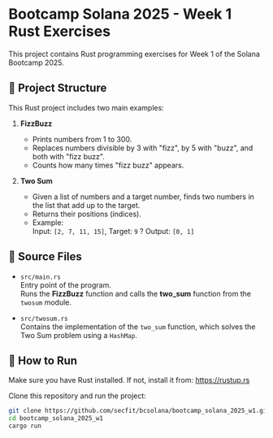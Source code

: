 # Bootcamp Solana 2025 - Week 1 Rust Exercises

This project contains Rust programming exercises for Week 1 of the Solana Bootcamp 2025.

## 📁 Project Structure

This Rust project includes two main examples:

1. **FizzBuzz**  
   - Prints numbers from 1 to 300.
   - Replaces numbers divisible by 3 with "fizz", by 5 with "buzz", and both with "fizz buzz".
   - Counts how many times "fizz buzz" appears.

2. **Two Sum**  
   - Given a list of numbers and a target number, finds two numbers in the list that add up to the target.
   - Returns their positions (indices).
   - Example:  
     Input: `[2, 7, 11, 15]`, Target: `9` ? Output: `[0, 1]`

## 📂 Source Files

- `src/main.rs`  
  Entry point of the program.  
  Runs the **FizzBuzz** function and calls the **two_sum** function from the `twosum` module.  

- `src/twosum.rs`  
  Contains the implementation of the `two_sum` function, which solves the Two Sum problem using a `HashMap`.


## 🚀 How to Run

Make sure you have Rust installed. If not, install it from: https://rustup.rs

Clone this repository and run the project:

```bash
git clone https://github.com/secfit/bcsolana/bootcamp_solana_2025_w1.git
cd bootcamp_solana_2025_w1
cargo run

